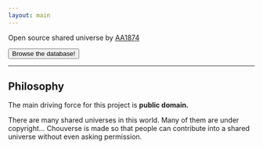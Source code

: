 ```yaml
---
layout: main
---
```


<p class="lead">Open source shared universe by <a href="http://aa1874.netlify.com">AA1874</a></p>
<a href="http://github.com/aa1874/chouverse"><button class="btn btn-primary btn-lg">Browse the database!</button></a>
<hr>

## Philosophy
The main driving force for this project is **public domain.**

There are many shared universes in this world. Many of them are under copyright... Chouverse is made so that people can contribute into a shared universe without even asking permission.